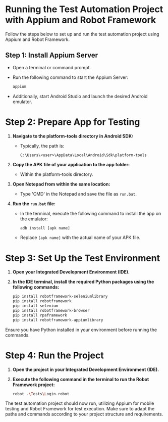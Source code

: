 # Running the Test Automation Project with Appium and Robot Framework

Follow the steps below to set up and run the test automation project using Appium and Robot Framework.

## Step 1: Install Appium Server

- Open a terminal or command prompt.
- Run the following command to start the Appium Server:

  ```bash
  appium
  
- Additionally, start Android Studio and launch the desired Android emulator.

# Step 2: Prepare App for Testing

1. **Navigate to the platform-tools directory in Android SDK:**
    - Typically, the path is:
      ```
      C:\Users\<user>\AppData\Local\Android\Sdk\platform-tools
      ```

2. **Copy the APK file of your application to the app folder:**
    - Within the platform-tools directory.

3. **Open Notepad from within the same location:**
    - Type 'CMD' in the Notepad and save the file as `run.bat`.

4. **Run the `run.bat` file:**
    - In the terminal, execute the following command to install the app on the emulator:
      ```bash
      adb install [apk name]
      ```
    - Replace `[apk name]` with the actual name of your APK file.

# Step 3: Set Up the Test Environment

1. **Open your Integrated Development Environment (IDE).**

2. **In the IDE terminal, install the required Python packages using the following commands:**

    ```bash
    pip install robotframework-seleniumlibrary
    pip install robotframework
    pip install selenium
    pip install robotframework-browser
    pip install rpaframework
    pip install robotframework-appiumlibrary
    ```

Ensure you have Python installed in your environment before running the commands.

# Step 4: Run the Project

1. **Open the project in your Integrated Development Environment (IDE).**

2. **Execute the following command in the terminal to run the Robot Framework project:**

    ```bash
    robot .\Tests\Login.robot
    ```

The test automation project should now run, utilizing Appium for mobile testing and Robot Framework for test execution. Make sure to adapt the paths and commands according to your project structure and requirements.




